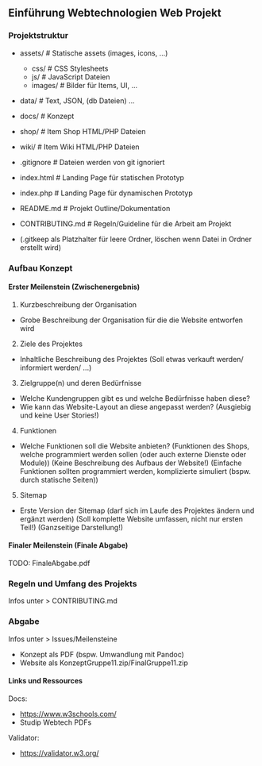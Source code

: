 ## Einführung Webtechnologien Web Projekt

### Projektstruktur
- assets/             # Statische assets (images, icons, ...)
  - css/              # CSS Stylesheets
  - js/               # JavaScript Dateien
  - images/           # Bilder für Items, UI, ...
- data/               # Text, JSON, (db Dateien) ...
- docs/               # Konzept
- shop/               # Item Shop HTML/PHP Dateien
- wiki/               # Item Wiki HTML/PHP Dateien
- .gitignore          # Dateien werden von git ignoriert
- index.html          # Landing Page für statischen Prototyp
- index.php           # Landing Page für dynamischen Prototyp
- README.md           # Projekt Outline/Dokumentation
- CONTRIBUTING.md     # Regeln/Guideline für die Arbeit am Projekt

- (.gitkeep als Platzhalter für leere Ordner, löschen wenn Datei in Ordner erstellt wird)

### Aufbau Konzept
#### Erster Meilenstein (Zwischenergebnis)
1) Kurzbeschreibung der Organisation
- Grobe Beschreibung der Organisation für die die Website entworfen wird
2) Ziele des Projektes
- Inhaltliche Beschreibung des Projektes (Soll etwas verkauft werden/ informiert werden/ ...)
3) Zielgruppe(n) und deren Bedürfnisse
- Welche Kundengruppen gibt es und welche Bedürfnisse haben diese?
- Wie kann das Website-Layout an diese angepasst werden?
(Ausgiebig und keine User Stories!)
4) Funktionen
- Welche Funktionen soll die Website anbieten? (Funktionen des Shops, welche programmiert werden sollen (oder auch externe Dienste oder Module))
(Keine Beschreibung des Aufbaus der Website!)
(Einfache Funktionen sollten programmiert werden, komplizierte simuliert (bspw. durch statische Seiten))
5) Sitemap
- Erste Version der Sitemap (darf sich im Laufe des Projektes ändern und ergänzt werden)
(Soll komplette Website umfassen, nicht nur ersten Teil!)
(Ganzseitige Darstellung!)

#### Finaler Meilenstein (Finale Abgabe)
TODO: FinaleAbgabe.pdf


### Regeln und Umfang des Projekts
Infos unter > CONTRIBUTING.md

### Abgabe
Infos unter > Issues/Meilensteine

- Konzept als PDF (bspw. Umwandlung mit Pandoc)
- Website als KonzeptGruppe11.zip/FinalGruppe11.zip


#### Links und Ressources
Docs:
- https://www.w3schools.com/
- Studip Webtech PDFs

Validator:
- https://validator.w3.org/